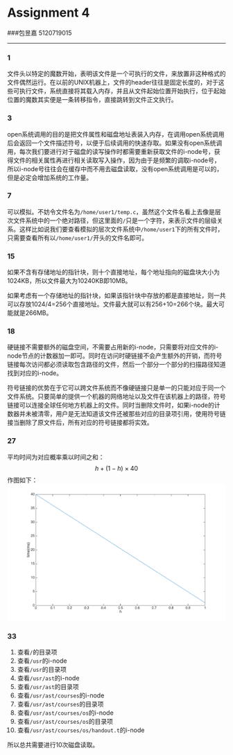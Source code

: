 Assignment 4
====
###包昱嘉 5120719015
___

### 1
文件头以特定的魔数开始，表明该文件是一个可执行的文件，来放置非这种格式的文件偶然运行。在以前的UNIX机器上，文件的header往往是固定长度的，对于这些可执行文件，系统直接将其载入内存，并且从文件起始位置开始执行，位于起始位置的魔数其实便是一条转移指令，直接跳转到文件正文执行。
### 3
open系统调用的目的是把文件属性和磁盘地址表装入内存，在调用open系统调用后会返回一个文件描述符号，以便于后续调用的快速存取。如果没有open系统调用，每次我们要进行对于磁盘的读写操作时都需要重新获取文件的i-node号，获得文件的相关属性再进行相关读取写入操作，因为由于是频繁的调取i-node号，所以i-node号往往会在缓存中而不用去磁盘读取，没有open系统调用是可以的，但是必定会增加系统的工作量。
### 7
可以模拟。不妨令文件名为`/home/user1/temp.c`，虽然这个文件名看上去像是层次文件系统中的一个绝对路径，但这里面的`/`只是一个字符，来表示文件的层级关系。这样比如说我们要查看模拟的层次文件系统中`/home/user1`下的所有文件时，只需要查看所有以`/home/user1/`开头的文件名即可。
### 15
如果不含有存储地址的指针块，则十个直接地址，每个地址指向的磁盘块大小为1024KB，所以文件最大为10240KB即10MB。

如果考虑有一个存储地址的指针块，如果该指针块中存放的都是直接地址，则一共可以存放1024/4=256个直接地址。文件最大就可以有256+10=266个块。最大可能就是266MB。
### 18
硬链接不需要额外的磁盘空间，不需要占用新的i-node，只需要将对应文件的i-node节点的计数器加一即可。同时在访问时硬链接不会产生额外的开销，而符号链接每次访问都必须读取包含路径的文件，然后一个部分一个部分的扫描路径知道找到对应的i-node。

符号链接的优势在于它可以跨文件系统而不像硬链接只是单一的只能对应于同一个文件系统。只要简单的提供一个机器的网络地址以及文件在该机器上的路径，符号链接可以连接全球任何地方机器上的文件。同时当删除文件时，如果i-node的计数器并未被清零，用户是无法知道该文件还被那些对应的目录项引用，使用符号链接当删除了原文件后，所有对应的符号链接都将实效。
### 27
平均时间为对应概率乘以时间之和：
$$h+(1-h)\times40$$
作图如下：
![](HW4_1.png)
### 33
1. 查看`/`的目录项
2. 查看`/usr`的i-node
3. 查看`/usr`的目录项
4. 查看`/usr/ast`的i-node
5. 查看`/usr/ast`的目录项
6. 查看`/usr/ast/courses`的i-node
7. 查看`/usr/ast/courses`的目录项
8. 查看`/usr/ast/courses/os`的i-node
9. 查看`/usr/ast/courses/os`的目录项
10. 查看`/usr/ast/courses/os/handout.t`的i-node

所以总共需要进行10次磁盘读取。

